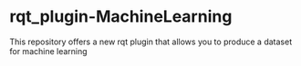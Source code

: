 # rqt_plugin-MachineLearning
This repository offers a new rqt plugin that allows you to produce a dataset for machine learning
